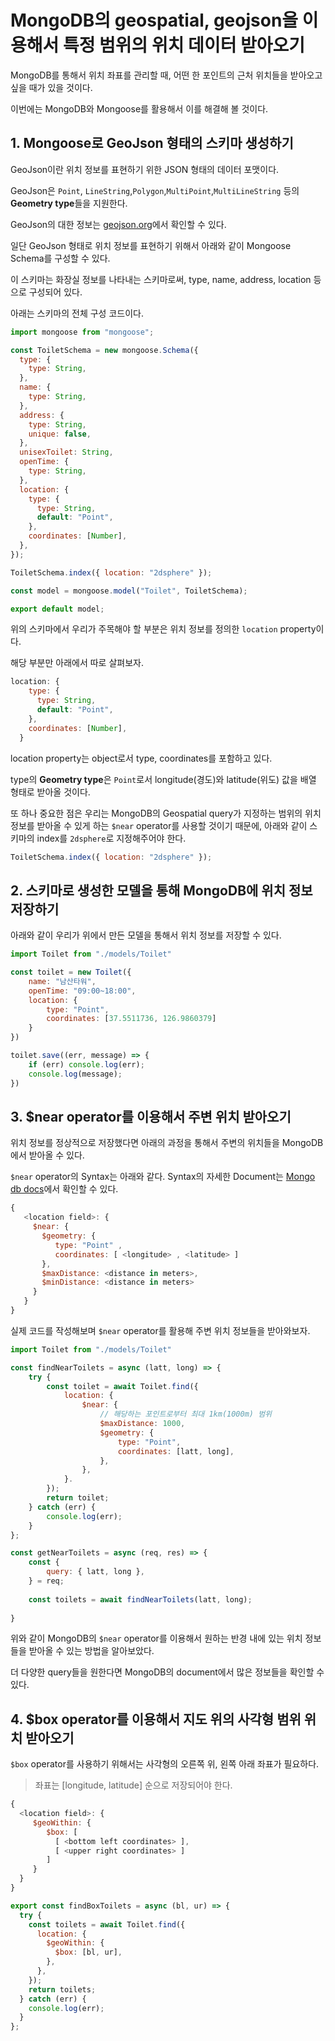 # MongoDB의 geospatial, geojson을 이용해서 특정 범위의 위치 데이터 받아오기

MongoDB를 통해서 위치 좌표를 관리할 때, 어떤 한 포인트의 근처 위치들을 받아오고 싶을 때가 있을 것이다. 

이번에는 MongoDB와 Mongoose를 활용해서 이를 해결해 볼 것이다. 

## 1. Mongoose로 GeoJson 형태의 스키마 생성하기

GeoJson이란 위치 정보를 표현하기 위한 JSON 형태의 데이터 포맷이다. 

GeoJson은 `Point`, `LineString`,`Polygon`,`MultiPoint`,`MultiLineString` 등의 **Geometry type**들을 지원한다.

GeoJson의 대한 정보는 [geojson.org](https://geojson.org/)에서 확인할 수 있다.

일단 GeoJson 형태로 위치 정보를 표현하기 위해서 아래와 같이 Mongoose Schema를 구성할 수 있다. 

이 스키마는 화장실 정보를 나타내는 스키마로써, type, name, address, location 등으로 구성되어 있다. 

아래는 스키마의 전체 구성 코드이다.

``` js
import mongoose from "mongoose";

const ToiletSchema = new mongoose.Schema({
  type: {
    type: String,
  },
  name: {
    type: String,
  },
  address: {
    type: String,
    unique: false,
  },
  unisexToilet: String,
  openTime: {
    type: String,
  },
  location: {
    type: {
      type: String,
      default: "Point",
    },
    coordinates: [Number],
  },
});

ToiletSchema.index({ location: "2dsphere" });

const model = mongoose.model("Toilet", ToiletSchema);

export default model;
```

위의 스키마에서 우리가 주목해야 할 부분은 위치 정보를 정의한 `location` property이다.

해당 부분만 아래에서 따로 살펴보자.

``` js
location: {
	type: {
      type: String,
      default: "Point",
    },
    coordinates: [Number],
  }
```

location property는 object로서 type, coordinates를 포함하고 있다.

type의 **Geometry type**은 `Point`로서 longitude(경도)와 latitude(위도) 값을 배열 형태로 받아올 것이다.

또 하나 중요한 점은 우리는 MongoDB의 Geospatial query가 지정하는 범위의 위치 정보를 받아올 수 있게 하는 `$near` operator를 사용할 것이기 때문에, 아래와 같이 스키마의 index를 `2dsphere`로 지정해주어야 한다.

``` js
ToiletSchema.index({ location: "2dsphere" });
```

## 2. 스키마로 생성한 모델을 통해 MongoDB에 위치 정보 저장하기

아래와 같이 우리가 위에서 만든 모델을 통해서 위치 정보를 저장할 수 있다.

``` js
import Toilet from "./models/Toilet"

const toilet = new Toilet({
    name: "남산타워",
    openTime: "09:00~18:00",
    location: {
        type: "Point",
        coordinates: [37.5511736, 126.9860379]
    }
})

toilet.save((err, message) => {
    if (err) console.log(err);
    console.log(message);
})
```

## 3. $near operator를 이용해서 주변 위치 받아오기

위치 정보를 정상적으로 저장했다면 아래의 과정을 통해서 주변의 위치들을 MongoDB에서 받아올 수 있다.

`$near` operator의 Syntax는 아래와 같다. Syntax의 자세한 Document는 [Mongo db docs](https://docs.mongodb.com/manual/reference/operator/query/near/)에서 확인할 수 있다.

``` js
{
   <location field>: {
     $near: {
       $geometry: {
          type: "Point" ,
          coordinates: [ <longitude> , <latitude> ]
       },
       $maxDistance: <distance in meters>,
       $minDistance: <distance in meters>
     }
   }
}
```

실제 코드를 작성해보며 `$near` operator를 활용해 주변 위치 정보들을 받아와보자.

``` js
import Toilet from "./models/Toilet"

const findNearToilets = async (latt, long) => {
    try {
        const toilet = await Toilet.find({
            location: {
                $near: {
                    // 해당하는 포인트로부터 최대 1km(1000m) 범위
                    $maxDistance: 1000,
                    $geometry: {
                        type: "Point",
                        coordinates: [latt, long],
                    },
                },
            }.
        });
        return toilet;
    } catch (err) {
        console.log(err);
    }
};

const getNearToilets = async (req, res) => {
    const {
        query: { latt, long },
    } = req;
    
	const toilets = await findNearToilets(latt, long);
    
}

```

위와 같이  MongoDB의 `$near` operator를 이용해서 원하는 반경 내에 있는 위치 정보들을 받아올 수 있는 방법을 알아보았다. 

더 다양한 query들을 원한다면 MongoDB의 document에서 많은 정보들을 확인할 수 있다.

## 4. $box operator를 이용해서 지도 위의 사각형 범위 위치 받아오기

`$box` operator를 사용하기 위해서는 사각형의 오른쪽 위, 왼쪽 아래 좌표가 필요하다.

> 좌표는 [longitude, latitude] 순으로 저장되어야 한다.

``` js
{
  <location field>: {
     $geoWithin: {
        $box: [
          [ <bottom left coordinates> ],
          [ <upper right coordinates> ]
        ]
     }
  }
}
```



``` js
export const findBoxToilets = async (bl, ur) => {
  try {
    const toilets = await Toilet.find({
      location: {
        $geoWithin: {
          $box: [bl, ur],
        },
      },
    });
    return toilets;
  } catch (err) {
    console.log(err);
  }
};
```



